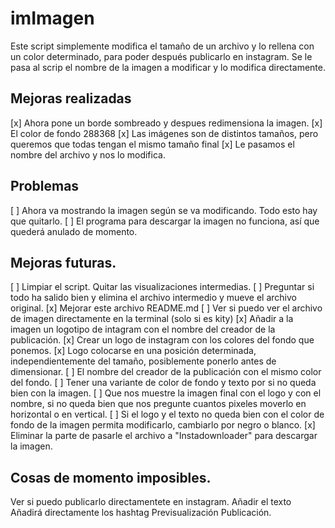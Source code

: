 
# imImagen

Este script simplemente modifica el tamaño de un archivo y lo rellena con un color determinado, para poder después publicarlo en instagram. 
Se le pasa al scrip el nombre de la imagen a modificar y lo modifica directamente.


## Mejoras realizadas
  [x] Ahora pone un borde sombreado y despues redimensiona la imagen.
  [x] El color de fondo 288368
  [x] Las imágenes son de distintos tamaños, pero queremos que todas tengan el mismo tamaño final
  [x] Le pasamos el nombre del archivo y nos lo modifica.


## Problemas
[ ] Ahora va mostrando la imagen según se va modificando. Todo esto hay que quitarlo.
[ ] El programa para descargar la imagen no funciona, así que quederá anulado de momento.


## Mejoras futuras.
[ ] Limpiar el script. Quitar las visualizaciones intermedias.
[ ] Preguntar si todo ha salido bien y elimina el archivo intermedio y mueve el archivo original.
[x] Mejorar este archivo README.md
[ ] Ver si puedo ver el archivo de imagen directamente en la terminal (solo si es kity)
[x] Añadir a la imagen un logotipo de intagram con el nombre del creador de la publicación.
[x] Crear un logo de instagram con los colores del fondo que ponemos.
[x] Logo colocarse en una posición determinada, independientemente del tamaño, posiblemente ponerlo antes de dimensionar.
[ ] El nombre del creador de la publicación con el mismo color del fondo.
[ ] Tener una variante de color de fondo y texto por si no queda bien con la imagen.
[ ] Que nos muestre la imagen final con el logo y con el nombre, si no queda bien que nos pregunte cuantos pixeles moverlo 
  en horizontal o en vertical. 
[ ] Si el logo y el texto no queda bien con el color de fondo de la imagen permita modificarlo, cambiarlo por negro o blanco.
[x] Eliminar la parte de pasarle el archivo a "Instadownloader" para descargar la imagen.

## Cosas de momento imposibles.
  Ver si puedo publicarlo directamentete en instagram.
	Añadir el texto
	Añadirá directamente los hashtag
	Previsualización
	Publicación.
